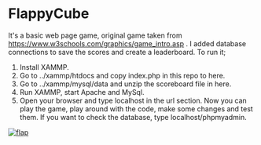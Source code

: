 # FlappyCube
It's a basic web page game, original game taken from https://www.w3schools.com/graphics/game_intro.asp . I added database connections to save the scores and create a leaderboard. To run it;
1) Install XAMMP.
2) Go to ../xammp/htdocs and copy index.php in this repo to here.
3) Go to ../xammp/mysql/data and unzip the scoreboard file in here.
4) Run XAMMP, start Apache and MySql.
5) Open your browser and type localhost in the url section. 
Now you can play the game, play around with the code, make some changes and test them.
If you want to check the database, type localhost/phpmyadmin.

<a href="https://ibb.co/fXgCLT"><img src="https://preview.ibb.co/k2kuZo/flap.png" alt="flap" border="0"></a>
